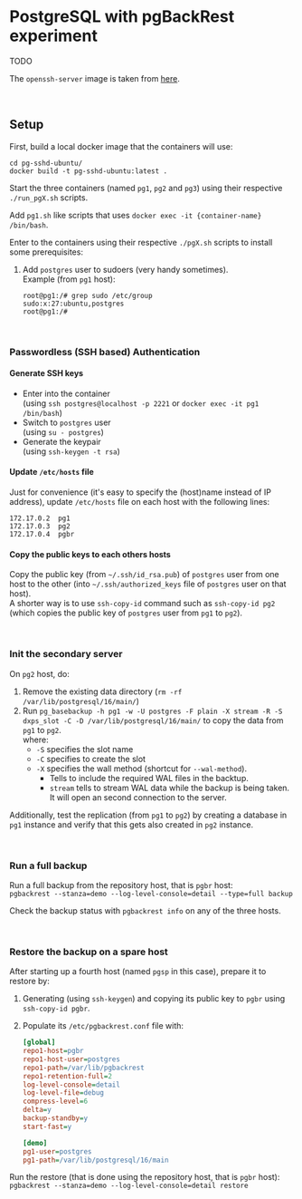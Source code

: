 # PostgreSQL with pgBackRest experiment

TODO

The `openssh-server` image is taken from [here](https://hub.docker.com/r/linuxserver/openssh-server).

<br/>

## Setup

First, build a local docker image that the containers will use:

```shell
cd pg-sshd-ubuntu/
docker build -t pg-sshd-ubuntu:latest .
```

Start the three containers (named `pg1`, `pg2` and `pg3`) using their respective `./run_pgX.sh` scripts.

Add `pg1.sh` like scripts that uses `docker exec -it {container-name} /bin/bash`.

Enter to the containers using their respective `./pgX.sh` scripts to install some prerequisites:

1. Add `postgres` user to sudoers (very handy sometimes).\
   Example (from `pg1` host):
    ```shell
    root@pg1:/# grep sudo /etc/group
    sudo:x:27:ubuntu,postgres
    root@pg1:/#
    ```

<br/>

### Passwordless (SSH based) Authentication

#### Generate SSH keys

-   Enter into the container\
    (using `ssh postgres@localhost -p 2221` or `docker exec -it pg1 /bin/bash`)
-   Switch to `postgres` user\
    (using `su - postgres`)
-   Generate the keypair\
    (using `ssh-keygen -t rsa`)

#### Update `/etc/hosts` file

Just for convenience (it's easy to specify the (host)name instead of IP address), update `/etc/hosts` file on each host with the following lines:

```
172.17.0.2	pg1
172.17.0.3	pg2
172.17.0.4	pgbr
```

#### Copy the public keys to each others hosts

Copy the public key (from `~/.ssh/id_rsa.pub`) of `postgres` user from one host to the other (into `~/.ssh/authorized_keys` file of `postgres` user on that host).\
A shorter way is to use `ssh-copy-id` command such as `ssh-copy-id pg2` (which copies the public key of `postgres` user from `pg1` to `pg2`).

<br/>

### Init the secondary server

On `pg2` host, do:

1. Remove the existing data directory (`rm -rf /var/lib/postgresql/16/main/`)
2. Run `pg_basebackup -h pg1 -w -U postgres -F plain -X stream -R -S dxps_slot -C -D /var/lib/postgresql/16/main/` to copy the data from `pg1` to `pg2`.\
   where:
    - `-S` specifies the slot name
    - `-C` specifies to create the slot
    - `-X` specifies the wall method (shortcut for `--wal-method`).
        - Tells to include the required WAL files in the backtup.
        - `stream` tells to stream WAL data while the backup is being taken.
          It will open an second connection to the server.

Additionally, test the replication (from `pg1` to `pg2`) by creating a database in `pg1` instance and verify that this gets also created in `pg2` instance.

<br/>

### Run a full backup

Run a full backup from the repository host, that is `pgbr` host:\
`pgbackrest --stanza=demo --log-level-console=detail --type=full backup`

Check the backup status with `pgbackrest info` on any of the three hosts.

<br/>

### Restore the backup on a spare host

After starting up a fourth host (named `pgsp` in this case), prepare it to restore by:

1. Generating (using `ssh-keygen`) and copying its public key to `pgbr` using `ssh-copy-id pgbr`.
2. Populate its `/etc/pgbackrest.conf` file with:

    ```ini
    [global]
    repo1-host=pgbr
    repo1-host-user=postgres
    repo1-path=/var/lib/pgbackrest
    repo1-retention-full=2
    log-level-console=detail
    log-level-file=debug
    compress-level=6
    delta=y
    backup-standby=y
    start-fast=y

    [demo]
    pg1-user=postgres
    pg1-path=/var/lib/postgresql/16/main
    ```

Run the restore (that is done using the repository host, that is `pgbr` host):\
`pgbackrest --stanza=demo --log-level-console=detail restore`
